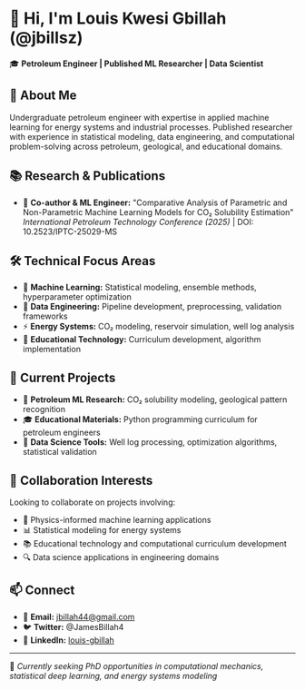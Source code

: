 # 👋 Hi, I'm Louis Kwesi Gbillah (@jbillsz)

🎓 **Petroleum Engineer | Published ML Researcher | Data Scientist**

## 🔬 About Me
Undergraduate petroleum engineer with expertise in applied machine learning for energy systems and industrial processes. Published researcher with experience in statistical modeling, data engineering, and computational problem-solving across petroleum, geological, and educational domains.

## 📚 Research & Publications
- 📄 **Co-author & ML Engineer:** "Comparative Analysis of Parametric and Non-Parametric Machine Learning Models for CO₂ Solubility Estimation"  
  *International Petroleum Technology Conference (2025)* | DOI: 10.2523/IPTC-25029-MS

## 🛠️ Technical Focus Areas
- 🤖 **Machine Learning:** Statistical modeling, ensemble methods, hyperparameter optimization
- 🔧 **Data Engineering:** Pipeline development, preprocessing, validation frameworks
- ⚡ **Energy Systems:** CO₂ modeling, reservoir simulation, well log analysis
- 📖 **Educational Technology:** Curriculum development, algorithm implementation

## 🚀 Current Projects
- 🔬 **Petroleum ML Research:** CO₂ solubility modeling, geological pattern recognition  
- 🎓 **Educational Materials:** Python programming curriculum for petroleum engineers  
- 🔧 **Data Science Tools:** Well log processing, optimization algorithms, statistical validation

## 💞️ Collaboration Interests
Looking to collaborate on projects involving:
- 🧠 Physics-informed machine learning applications
- 📊 Statistical modeling for energy systems
- 📚 Educational technology and computational curriculum development
- 🔍 Data science applications in engineering domains

## 📫 Connect
- 📧 **Email:** jbillah44@gmail.com  
- 🐦 **Twitter:** @JamesBillah4  
- 💼 **LinkedIn:** [louis-gbillah](https://www.linkedin.com/in/louis-gbillah-8919742bb)

---
🌱 *Currently seeking PhD opportunities in computational mechanics, statistical deep learning, and energy systems modeling*
